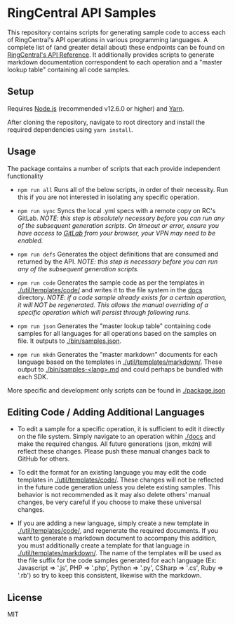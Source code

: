 # RingCentral API Samples

This repository contains scripts for generating sample code to access each of RingCentral's API operations in various programming languages.
A complete list of (and greater detail about) these endpoints can be found on [RingCentral's API Reference](https://developers.ringcentral.com/api-reference/).
It additionally provides scripts to generate markdown documentation correspondent to each operation and a "master lookup table" containing all code samples.

## Setup

Requires [Node.js](https://nodejs.org/en/) (recommended v12.6.0 or higher) and [Yarn](https://yarnpkg.com/en/docs/install).

After cloning the repository, navigate to root directory and install the required dependencies using `yarn install`.

## Usage

The package contains a number of scripts that each provide independent functionality

-   `npm run all`
    Runs all of the below scripts, in order of their necessity. Run this if you are not interested in isolating any specific operation.

-   `npm run sync`
    Syncs the local .yml specs with a remote copy on RC's GitLab. *NOTE: this step is absolutely necessary before you can run any of the subsequent generation scripts. On timeout or error, ensure you have access to [GitLab](https://git.ringcentral.com/) from your browser, your VPN may need to be enabled.*

-   `npm run defs`
    Generates the object definitions that are consumed and returned by the API. *NOTE: this step is necessary before you can run any of the subsequent generation scripts.*

-   `npm run code`
    Generates the sample code as per the templates in [./util/templates/code/]() and writes it to the file system in the [docs]() directory. *NOTE: if a code sample already exists for a certain operation, it will NOT be regenerated. This allows the manual overriding of a specific operation which will persist through following runs.*

-   `npm run json`
    Generates the "master lookup table" containing code samples for all languages for all operations based on the samples on file. It outputs to [./bin/samples.json]().

-   `npm run mkdn`
    Generates the "master markdown" documents for each language based on the templates in [./util/templates/markdown/](). These output to [./bin/samples-\<lang\>.md]() and could perhaps be bundled with each SDK.

More specific and development only scripts can be found in [./package.json]()

## Editing Code / Adding Additional Languages

-   To edit a sample for a specific operation, it is sufficient to edit it directly on the file system. Simply navigate to an operation within [./docs]() and make the required changes. All future generations (json, mkdn) will reflect these changes. Please push these manual changes back to GitHub for others.

-   To edit the format for an existing language you may edit the code templates in [./util/templates/code/](). These changes will not be reflected in the future code generation unless you delete existing samples. This behavior is not recommended as it may also delete others' manual changes, be very careful if you choose to make these universal changes.

-   If you are adding a new language, simply create a new template in [./util/templates/code/](), and regenerate the required documents. If you want to generate a markdown document to accompany this addition, you must additionally create a template for that language in [./util/templates/markdown/](). The name of the templates will be used as the file suffix for the code samples generated for each language (Ex: Javascript => '.js', PHP => '.php', Python => '.py', CSharp => '.cs', Ruby => '.rb') so try to keep this consistent, likewise with the markdown.

## License

MIT